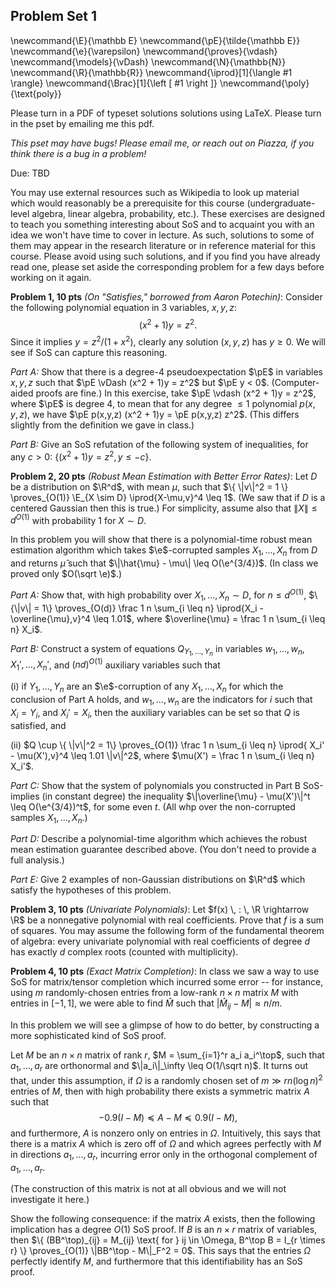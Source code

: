## Problem Set 1

\newcommand{\E}{\mathbb E}
\newcommand{\pE}{\tilde{\mathbb E}}
\newcommand{\e}{\varepsilon}
\newcommand{\proves}{\vdash}
\newcommand{\models}{\vDash}
\newcommand{\N}{\mathbb{N}}
\newcommand{\R}{\mathbb{R}}
\newcommand{\iprod}[1]{\langle #1 \rangle}
\newcommand{\Brac}[1]{\left [ #1 \right ]}
\newcommand{\poly}{\text{poly}}

Please turn in a PDF of typeset solutions solutions using LaTeX. Please turn in the pset by emailing me this pdf.

*This pset may have bugs! Please email me, or reach out on Piazza, if you think there is a bug in a problem!*

Due: TBD

You may use external resources such as Wikipedia to look up material which would reasonably be a prerequisite for this course (undergraduate-level algebra, linear algebra, probability, etc.). These exercises are designed to teach you something interesting about SoS and to acquaint you with an idea we won't have time to cover in lecture. As such, solutions to some of them may appear in the research literature or in reference material for this course. Please avoid using such solutions, and if you find you have already read one, please set aside the corresponding problem for a few days before working on it again.

**Problem 1, 10 pts** *(On "Satisfies," borrowed from Aaron Potechin)*: Consider the following polynomial equation in $3$ variables, $x,y,z$:
$$(x^2 + 1)y = z^2.$$
Since it implies $y = z^2 / (1+x^2)$, clearly any solution $(x,y,z)$ has $y \geq 0$. We will see if SoS can capture this reasoning.

*Part A:* Show that there is a degree-4 pseudoexpectation $\pE$ in variables $x,y,z$ such that $\pE \vDash (x^2 + 1)y = z^2$ but $\pE y < 0$. (Computer-aided proofs are fine.) In this exercise, take $\pE \vdash (x^2 + 1)y = z^2$, where $\pE$ is degree $4$, to mean that for any degree $\leq 1$ polynomial $p(x,y,z)$, we have $\pE p(x,y,z) (x^2 + 1)y = \pE p(x,y,z) z^2$. (This differs slightly from the definition we gave in class.)

*Part B:* Give an SoS refutation of the following system of inequalities, for any $c > 0$: $\{ (x^2 + 1)y = z^2, y \leq -c \}$.

**Problem 2, 20 pts** *(Robust Mean Estimation with Better Error Rates)*: Let $D$ be a distribution on $\R^d$, with mean $\mu$, such that $\{ \|v\|^2 = 1 \} \proves_{O(1)} \E_{X \sim D} \iprod{X-\mu,v}^4 \leq 1$. (We saw that if $D$ is a centered Gaussian then this is true.) For simplicity, assume also that $\|X\| \leq d^{O(1)}$ with probability $1$ for $X \sim D$.

In this problem you will show that there is a polynomial-time robust mean estimation algorithm which takes $\e$-corrupted samples $X_1,\ldots,X_n$ from $D$ and returns $\hat{\mu}$ such that $\|\hat{\mu} - \mu\| \leq O(\e^{3/4})$. (In class we proved only $O(\sqrt \e)$.)

*Part A:* Show that, with high probability over $X_1,\ldots,X_n \sim D$, for $n \leq d^{O(1)}$, $\{\|v\| = 1\} \proves_{O(d)} \frac 1 n \sum_{i \leq n} \iprod{X_i - \overline{\mu},v}^4 \leq 1.01$, where $\overline{\mu} = \frac 1 n \sum_{i \leq n} X_i$.

*Part B:* Construct a system of equations $Q_{Y_1,\ldots,Y_n}$ in variables $w_1,\ldots,w_n, X_1',\ldots,X_n'$, and $(nd)^{O(1)}$ auxiliary variables such that 

(i) if $Y_1,\ldots,Y_n$ are an $\e$-corruption of any $X_1,\ldots,X_n$ for which the conclusion of Part A holds, and $w_1,\ldots,w_n$ are the indicators for $i$ such that $X_i = Y_i$, and $X_i' = X_i$, then the auxiliary variables can be set so that $Q$ is satisfied, and

(ii) $Q \cup \{ \|v\|^2 = 1\} \proves_{O(1)} \frac 1 n \sum_{i \leq n} \iprod{ X_i' - \mu(X'),v}^4 \leq 1.01 \|v\|^2$, where $\mu(X') = \frac 1 n \sum_{i \leq n} X_i'$.

*Part C:* Show that the system of polynomials you constructed in Part B SoS-implies (in constant degree) the inequality $\|\overline{\mu} - \mu(X')\|^t \leq O(\e^{3/4})^t$, for some even $t$. (All whp over the non-corrupted samples $X_1,\ldots,X_n$.)

*Part D:* Describe a polynomial-time algorithm which achieves the robust mean estimation guarantee described above. (You don't need to provide a full analysis.)

*Part E:* Give 2 examples of non-Gaussian distributions on $\R^d$ which satisfy the hypotheses of this problem.


**Problem 3, 10 pts** *(Univariate Polynomials)*: Let $f(x) \, : \, \R \rightarrow \R$ be a nonnegative polynomial with real coefficients. Prove that $f$ is a sum of squares. You may assume the following form of the fundamental theorem of algebra: every univariate polynomial with real coefficients of degree $d$ has exactly $d$ complex roots (counted with multiplicity).

**Problem 4, 10 pts** *(Exact Matrix Completion)*: In class we saw a way to use SoS for matrix/tensor completion which incurred some error -- for instance, using $m$ randomly-chosen entries from a low-rank $n \times n$ matrix $M$ with entries in $[-1,1]$, we were able to find $\hat{M}$ such that $|\hat{M}_{ij} - M| \approx n/m$.

In this problem we will see a glimpse of how to do better, by constructing a more sophisticated kind of SoS proof.

Let $M$ be an $n \times n$ matrix of rank $r$, $M = \sum_{i=1}^r a_i a_i^\top$, such that $a_1,\ldots,a_r$ are orthonormal and $\|a_i\|_\infty \leq O(1/\sqrt n)$. It turns out that, under this assumption, if $\Omega$ is a randomly chosen set of $m \gg r n (\log n)^2$ entries of $M$, then with high probability there exists a symmetric matrix $A$ such that
$$-0.9(I - M) \preceq A - M \preceq 0.9(I - M),$$
and furthermore, $A$ is nonzero only on entries in $\Omega$. Intuitively, this says that there is a matrix $A$ which is zero off of $\Omega$ and which agrees perfectly with $M$ in directions $a_1,\ldots,a_r$, incurring error only in the orthogonal complement of $a_1,\ldots,a_r$.

(The construction of this matrix is not at all obvious and we will not investigate it here.)

Show the following consequence: if the matrix $A$ exists, then the following implication has a degree $O(1)$ SoS proof. If $B$ is an $n \times r$ matrix of variables, then $\{ (BB^\top)_{ij} = M_{ij} \text{ for } ij \in \Omega, B^\top B = I_{r \times r} \} \proves_{O(1)} \|BB^\top - M\|_F^2 = 0$. This says that the entries $\Omega$ perfectly identify $M$, and furthermore that this identifiability has an SoS proof.
